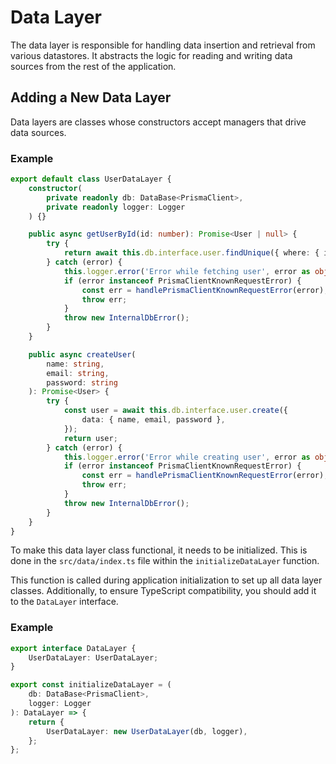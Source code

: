 # Data Layer

The data layer is responsible for handling data insertion and retrieval from various datastores. It abstracts the logic for reading and writing data sources from the rest of the application.

## Adding a New Data Layer

Data layers are classes whose constructors accept managers that drive data sources.

### Example

```ts
export default class UserDataLayer {
    constructor(
        private readonly db: DataBase<PrismaClient>,
        private readonly logger: Logger
    ) {}

    public async getUserById(id: number): Promise<User | null> {
        try {
            return await this.db.interface.user.findUnique({ where: { id } });
        } catch (error) {
            this.logger.error('Error while fetching user', error as object);
            if (error instanceof PrismaClientKnownRequestError) {
                const err = handlePrismaClientKnownRequestError(error);
                throw err;
            }
            throw new InternalDbError();
        }
    }

    public async createUser(
        name: string,
        email: string,
        password: string
    ): Promise<User> {
        try {
            const user = await this.db.interface.user.create({
                data: { name, email, password },
            });
            return user;
        } catch (error) {
            this.logger.error('Error while creating user', error as object);
            if (error instanceof PrismaClientKnownRequestError) {
                const err = handlePrismaClientKnownRequestError(error);
                throw err;
            }
            throw new InternalDbError();
        }
    }
}
```

To make this data layer class functional, it needs to be initialized. This is done in the `src/data/index.ts` file within the `initializeDataLayer` function.

This function is called during application initialization to set up all data layer classes. Additionally, to ensure TypeScript compatibility, you should add it to the `DataLayer` interface.

### Example

```ts
export interface DataLayer {
    UserDataLayer: UserDataLayer;
}

export const initializeDataLayer = (
    db: DataBase<PrismaClient>,
    logger: Logger
): DataLayer => {
    return {
        UserDataLayer: new UserDataLayer(db, logger),
    };
};
```
